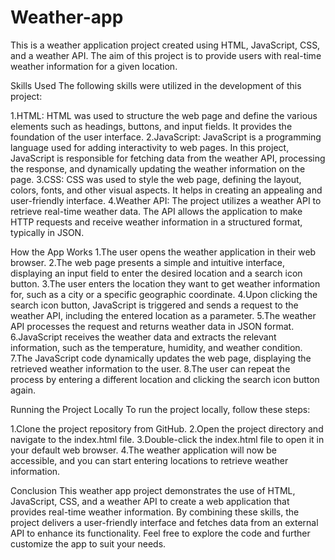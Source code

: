 # Weather-app
This is a weather application project created using HTML, JavaScript, CSS, and a weather API. The aim of this project is to provide users with real-time weather information for a given location.

Skills Used
The following skills were utilized in the development of this project:

1.HTML: HTML was used to structure the web page and define the various elements such as headings, buttons, and input fields. It provides the foundation of the user interface.
2.JavaScript: JavaScript is a programming language used for adding interactivity to web pages. In this project, JavaScript is responsible for fetching data from the weather API, processing the response, and dynamically updating the weather information on the page.
3.CSS: CSS was used to style the web page, defining the layout, colors, fonts, and other visual aspects. It helps in creating an appealing and user-friendly interface.
4.Weather API: The project utilizes a weather API to retrieve real-time weather data. The API allows the application to make HTTP requests and receive weather information in a structured format, typically in JSON.

How the App Works
1.The user opens the weather application in their web browser.
2.The web page presents a simple and intuitive interface, displaying an input field to enter the desired location and a search icon button.
3.The user enters the location they want to get weather information for, such as a city or a specific geographic coordinate.
4.Upon clicking the search icon button, JavaScript is triggered and sends a request to the weather API, including the entered location as a parameter.
5.The weather API processes the request and returns weather data in JSON format.
6.JavaScript receives the weather data and extracts the relevant information, such as the temperature, humidity, and weather condition.
7.The JavaScript code dynamically updates the web page, displaying the retrieved weather information to the user.
8.The user can repeat the process by entering a different location and clicking the search icon button again.

Running the Project Locally
To run the project locally, follow these steps:

1.Clone the project repository from GitHub.
2.Open the project directory and navigate to the index.html file.
3.Double-click the index.html file to open it in your default web browser.
4.The weather application will now be accessible, and you can start entering locations to retrieve weather information.

Conclusion
This weather app project demonstrates the use of HTML, JavaScript, CSS, and a weather API to create a web application that provides real-time weather information. By combining these skills, the project delivers a user-friendly interface and fetches data from an external API to enhance its functionality. Feel free to explore the code and further customize the app to suit your needs.
